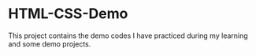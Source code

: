 # HTML-CSS-Demo
This project contains the demo codes I have practiced during my learning and some demo projects.
